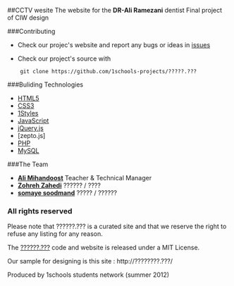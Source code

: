##CCTV wesite 
The website for the **DR-Ali Ramezani** dentist
Final project of CIW design

###Contributing

* Check our projec's website and report any bugs or ideas in [issues](https://github.com/1schools-projects/aliramezani/issues)

* Check our project's source with
```
    git clone https://github.com/1schools-projects/?????.???
```


###Buliding Technologies
* [HTML5](http://ali.md/wiki/html5)
* [CSS3](http://ali.md/css3ref)
* [1Styles](http://ali.md/1styles)
* [JavaScript](http://ali.md/wiki/javascript)
* [jQuery.js](http://ali.md/jquery.js)
* [zepto.js]
* [PHP](http://ali.md/php/)
* [MySQL](http://ali.md/wiki/mysql)


###The Team
* [**Ali Mihandoost**](http://github.com/alimd) Teacher  & Technical Manager
* [**Zohreh Zahedi**](http://github.com/zohreh-z) ?????? / ????
* [**somaye soodmand**](https://github.com/s-soodmand) ????? / ??????


### All rights reserved ###
Please note that ??????.??? is a curated site and that we reserve the right to refuse any listing for any reason.

The [??????.???](http://??????.???) code and website is released under a MIT License.

Our sample for designing is this site : http://????????.???/


Produced by 1schools students network (summer 2012)
